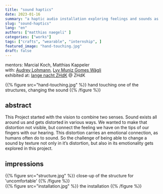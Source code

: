 ```yaml
---
title: "sound haptics"
date: 2023-01-16
summary: "a haptic audio installation exploring feelings and sounds as structures"
slug: "sound-haptics"
lang: "en"
authors: ["matthias naegeli" ]
categories: ["works"]
tags: ["crafts", "wearable", "internship", ]
featured_image: "hand-touching.jpg"
draft: false
---
```


mentors: Marcial Koch, Matthias Kappeler  
with: [Audrey Lohmann](https://audreylohmann.ch/), [Lyv Muniz Gomes Wägli]()  
exhibited at: [lange nacht ZHdK](https://www.zhdk.ch/studium/musik/neuemusik/lange-nacht-723) @ ZHdK  

{{% figure src="hand-touching.jpg" %}} hand touching one of the structures, changing the sound {{% /figure %}}  

## abstract  

This Project started with the vision to combine two senses. Sound exists all around us and gets distorted in various ways. We wanted to make that distortion not visible, but connect the feeling we have on the tips of our fingers with our hearing. This distortion carries an emotional connection, as humans often do to sound. So the challenge of being able to change a sound by texture not only in it’s distortion, but also in its emotionality gets explored in this project.


## impressions  
{{% figure src="structure.jpg" %}} close-up of the structure for 'uncomfortable' {{% /figure %}}  
{{% figure src="installation.jpg" %}} the installation {{% /figure %}}  

